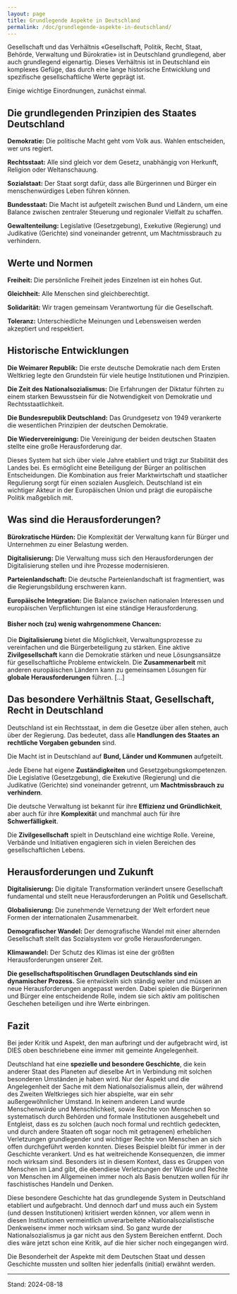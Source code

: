 ```yaml
---
layout: page
title: Grundlegende Aspekte in Deutschland
permalink: /doc/grundlegende-aspekte-in-deutschland/
---
```

Gesellschaft und das Verhältnis «Gesellschaft, Politik, Recht, Staat, Behörde, Verwaltung und Bürokratie» ist in Deutschland grundlegend, aber auch grundlegend eigenartig. Dieses Verhältnis ist in Deutschland ein komplexes Gefüge, das durch eine lange historische Entwicklung und spezifische gesellschaftliche Werte geprägt ist.

Einige wichtige Einordnungen, zunächst einmal.

## Die grundlegenden Prinzipien des Staates Deutschland

**Demokratie:** Die politische Macht geht vom Volk aus. Wahlen entscheiden, wer uns regiert.

**Rechtsstaat:** Alle sind gleich vor dem Gesetz, unabhängig von Herkunft, Religion oder Weltanschauung.

**Sozialstaat:** Der Staat sorgt dafür, dass alle Bürgerinnen und Bürger ein menschenwürdiges Leben führen können.

**Bundesstaat:** Die Macht ist aufgeteilt zwischen Bund und Ländern, um eine Balance zwischen zentraler Steuerung und regionaler Vielfalt zu schaffen.

**Gewaltenteilung:** Legislative (Gesetzgebung), Exekutive (Regierung) und Judikative (Gerichte) sind voneinander getrennt, um Machtmissbrauch zu verhindern.

## Werte und Normen

**Freiheit:** Die persönliche Freiheit jedes Einzelnen ist ein hohes Gut.

**Gleichheit:** Alle Menschen sind gleichberechtigt.

**Solidarität:** Wir tragen gemeinsam Verantwortung für die Gesellschaft.

**Toleranz:** Unterschiedliche Meinungen und Lebensweisen werden akzeptiert und respektiert.

## Historische Entwicklungen

**Die Weimarer Republik:** Die erste deutsche Demokratie nach dem Ersten Weltkrieg legte den Grundstein für viele heutige Institutionen und Prinzipien.

**Die Zeit des Nationalsozialismus:** Die Erfahrungen der Diktatur führten zu einem starken Bewusstsein für die Notwendigkeit von Demokratie und Rechtsstaatlichkeit.

**Die Bundesrepublik Deutschland:** Das Grundgesetz von 1949 verankerte die wesentlichen Prinzipien der deutschen Demokratie.

**Die Wiedervereinigung:** Die Vereinigung der beiden deutschen Staaten stellte eine große Herausforderung dar.

Dieses System hat sich über viele Jahre etabliert und trägt zur Stabilität des Landes bei. Es ermöglicht eine Beteiligung der Bürger an politischen Entscheidungen. Die Kombination aus freier Marktwirtschaft und staatlicher Regulierung sorgt für einen sozialen Ausgleich. Deutschland ist ein wichtiger Akteur in der Europäischen Union und prägt die europäische Politik maßgeblich mit.

## Was sind die Herausforderungen?

**Bürokratische Hürden:** Die Komplexität der Verwaltung kann für Bürger und Unternehmen zu einer Belastung werden.

**Digitalisierung:** Die Verwaltung muss sich den Herausforderungen der Digitalisierung stellen und ihre Prozesse modernisieren.

**Parteienlandschaft:** Die deutsche Parteienlandschaft ist fragmentiert, was die Regierungsbildung erschweren kann.

**Europäische Integration:** Die Balance zwischen nationalen Interessen und europäischen Verpflichtungen ist eine ständige Herausforderung.

#### Bisher noch (zu) wenig wahrgenommene Chancen:

Die **Digitalisierung** bietet die Möglichkeit, Verwaltungsprozesse zu vereinfachen und die Bürgerbeteiligung zu stärken. Eine aktive **Zivilgesellschaft** kann die Demokratie stärken und neue Lösungsansätze für gesellschaftliche Probleme entwickeln. Die **Zusammenarbeit** mit anderen europäischen Ländern kann zu gemeinsamen Lösungen für **globale Herausforderungen** führen. \[...\]

## Das besondere Verhältnis Staat, Gesellschaft, Recht in Deutschland

Deutschland ist ein Rechtsstaat, in dem die Gesetze über allen stehen, auch über der Regierung. Das bedeutet, dass alle **Handlungen des Staates an rechtliche Vorgaben gebunden** sind.

 Die Macht ist in Deutschland auf **Bund, Länder und Kommunen** aufgeteilt. 

Jede Ebene hat eigene **Zuständigkeiten** und Gesetzgebungskompetenzen. Die Legislative (Gesetzgebung), die Exekutive (Regierung) und die Judikative (Gerichte) sind voneinander getrennt, um **Machtmissbrauch zu verhindern**. 

Die deutsche Verwaltung ist bekannt für ihre **Effizienz und Gründlichkeit**, aber auch für ihre **Komplexitä**t und manchmal auch für ihre **Schwerfälligkeit**.

Die **Zivilgesellschaft** spielt in Deutschland eine wichtige Rolle. Vereine, Verbände und Initiativen engagieren sich in vielen Bereichen des gesellschaftlichen Lebens.

## Herausforderungen und Zukunft

**Digitalisierung:** Die digitale Transformation verändert unsere Gesellschaft fundamental und stellt neue Herausforderungen an Politik und Gesellschaft.

**Globalisierung:** Die zunehmende Vernetzung der Welt erfordert neue Formen der internationalen Zusammenarbeit.

**Demografischer Wandel:** Der demografische Wandel mit einer alternden Gesellschaft stellt das Sozialsystem vor große Herausforderungen.

**Klimawandel:** Der Schutz des Klimas ist eine der größten Herausforderungen unserer Zeit.

**Die gesellschaftspolitischen Grundlagen Deutschlands sind ein dynamischer Prozess.** Sie entwickeln sich ständig weiter und müssen an neue Herausforderungen angepasst werden. Dabei spielen die Bürgerinnen und Bürger eine entscheidende Rolle, indem sie sich aktiv am politischen Geschehen beteiligen und ihre Werte einbringen.

## Fazit

Bei jeder Kritik und Aspekt, den man aufbringt und der aufgebracht wird, ist DIES oben beschriebene eine immer mit gemeinte Angelegenheit. 

Deutschland hat eine **spezielle und besondere Geschichte**, die kein anderer Staat des Planeten auf dieselbe Art in Verbindung mit solchen besonderen Umständen je haben wird. Nur der Aspekt und die Angelegenheit der Sache mit dem Nationalsozialismus allein, der während des Zweiten Weltkrieges sich hier abspielte, war ein sehr außergewöhnlicher Umstand. In keinem anderen Land wurde Menschenwürde und Menschlichkeit, sowie Rechte von Menschen so systematisch durch Behörden und formale Institutionen ausgehebelt und Entgleist, dass es zu solchen (auch noch formal und rechtlich gedeckten, und durch andere Staaten oft sogar noch mit getragenen) erheblichen Verletzungen grundlegender und wichtiger Rechte von Menschen an sich offen durchgeführt werden konnten. Dieses Beispiel bleibt für immer in der Geschichte verankert. Und es hat weitreichende Konsequenzen, die immer noch wirksam sind. Besonders ist in diesem Kontext, dass es Gruppen von Menschen im Land gibt, die ebendiese Verletzungen der Würde und Rechte von Menschen im Allgemeinen immer noch als Basis benutzen wollen für ihr faschistisches Handeln und Denken. 

Diese besondere Geschichte hat das grundlegende System in Deutschland etabliert und aufgebracht. Und dennoch darf und muss auch ein System (und dessen Institutionen) kritisiert werden können, vor allem wenn in diesen Institutionen vermeintlich unverarbeitete »Nationalsozialistische Denkweisen« immer noch wirksam sind. So ganz wurde der Nationalsozialismus ja gar nicht aus den System Bereichen entfernt. Doch dies wäre jetzt schon eine Kritik, auf die hier sicher noch eingegangen wird. 

Die Besonderheit der Aspekte mit dem Deutschen Staat und dessen Geschichte mussten und sollten hier jedenfalls (initial) erwähnt werden. 

----

Stand: 2024-08-18
